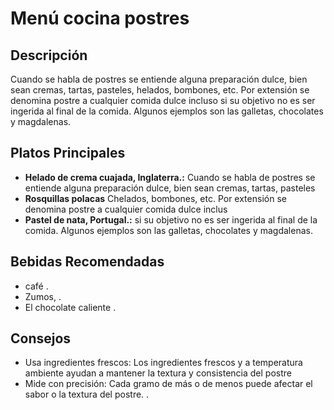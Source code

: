 # Menú cocina postres


## Descripción 
Cuando se habla de postres se entiende alguna preparación dulce, bien sean cremas, tartas, pasteles, helados, bombones, etc. Por extensión se denomina postre a cualquier comida dulce incluso si su objetivo no es ser ingerida al final de la comida. Algunos ejemplos son las galletas, chocolates y magdalenas.

## Platos Principales

- **Helado de crema cuajada, Inglaterra.:** Cuando se habla de postres se entiende alguna preparación dulce, bien sean cremas, tartas, pasteles
- **Rosquillas polacas** Chelados, bombones, etc. Por extensión se denomina postre a cualquier comida dulce inclus
- **Pastel de nata, Portugal.:** si su objetivo no es ser ingerida al final de la comida. Algunos ejemplos son las galletas, chocolates y magdalenas.

## Bebidas Recomendadas
- café .
- Zumos, .
- El chocolate caliente .

## Consejos
- Usa ingredientes frescos: Los ingredientes frescos y a temperatura ambiente ayudan a mantener la textura y consistencia del postre
- Mide con precisión: Cada gramo de más o de menos puede afectar el sabor o la textura del postre. .